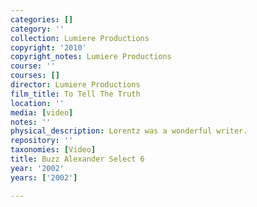 ```yaml
---
categories: []
category: ''
collection: Lumiere Productions
copyright: '2010'
copyright_notes: Lumiere Productions
course: ''
courses: []
director: Lumiere Productions
film_title: To Tell The Truth
location: ''
media: [video]
notes: ''
physical_description: Lorentz was a wonderful writer.
repository: ''
taxonomies: [Video]
title: Buzz Alexander Select 6
year: '2002'
years: ['2002']

---
```


